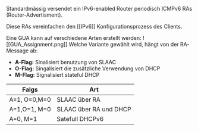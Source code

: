 Standardmässig versendet ein IPv6-enabled Router periodisch ICMPv6 RAs (Router-Advertisment).

Diese RAs vereinfachen den [[IPv6]] Konfigurationsprozess des Clients.

Eine GUA kann auf verschiedene Arten erstellt werden:
![[GUA_Assignment.png]]
Welche Variante gewählt wird, hängt von der RA-Message ab:

- **A-Flag:** Sinalisiert benutzung von SLAAC
- **O-Flag:** Singalisiert die zusätzliche Verwendung von DHCP
- **M-Flag:** Signalisiert stateful DHCP

| Falgs        | Art                    |
| ------------ | ---------------------- |
| A=1, O=0,M=0 | SLAAC über RA          |
| A=1,O=1, M=0 | SLAAC über RA und DHCP |
| A=0, M=1     | Satefull DHCPv6        |

